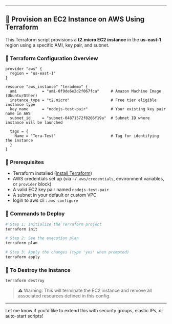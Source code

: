 
---

## 🚀 Provision an EC2 Instance on AWS Using Terraform

This Terraform script provisions a **t2.micro EC2 instance** in the **us-east-1** region using a specific AMI, key pair, and subnet.

### 📄 Terraform Configuration Overview

```hcl
provider "aws" {
  region = "us-east-1"
}

resource "aws_instance" "terademo" {
  ami           = "ami-0f9de6e2d2f067fca"     # Amazon Machine Image (Ubuntu/Other)
  instance_type = "t2.micro"                  # Free tier eligible instance type
  key_name      = "nodejs-test-pair"          # Your existing key pair name in AWS
  subnet_id     = "subnet-04871572f8266f19a"  # Subnet ID where instance will be launched

  tags = {
    Name = "Tera-Test"                        # Tag for identifying the instance
  }
}
```

### 🔑 Prerequisites

- Terraform installed ([Install Terraform](https://developer.hashicorp.com/terraform/downloads))
- AWS credentials set up (via `~/.aws/credentials`, environment variables, or `provider` block)
- A valid EC2 key pair named `nodejs-test-pair`
- A subnet in your default or custom VPC
- login to aws cli : `aws configure`
### 🧪 Commands to Deploy

```bash
# Step 1: Initialize the Terraform project
terraform init

# Step 2: See the execution plan
terraform plan

# Step 3: Apply the changes (type 'yes' when prompted)
terraform apply
```

### 🧹 To Destroy the Instance

```bash
terraform destroy
```

> ⚠️ Warning: This will terminate the EC2 instance and remove all associated resources defined in this config.

---

Let me know if you'd like to extend this with security groups, elastic IPs, or auto-start scripts!
